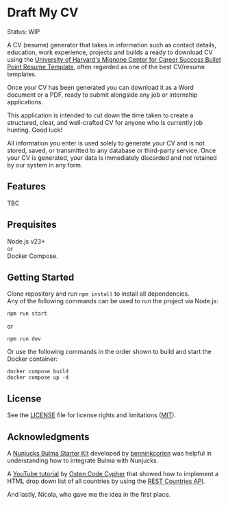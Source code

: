 # Draft My CV
Status: WIP<br>

A CV (resume) generator that takes in information such as contact details, education, work experience, projects and builds a ready to download CV using the [University of Harvard's Mignone Center for Career Success Bullet Point Resume Template](https://careerservices.fas.harvard.edu/resources/bullet-point-resume-template/), often regarded as one of the best CV/resume templates.

Once your CV has been generated you can download it as a Word document or a PDF, ready to submit alongside any job or internship applications.

This application is intended to cut down the time taken to create a structured, clear, and well-crafted CV for anyone who is currently job hunting. Good luck!

All information you enter is used solely to generate your CV and is not stored, saved, or transmitted to any database or third-party service. Once your CV is generated, your data is immediately discarded and not retained by our system in any form.

## Features
TBC

## Prequisites
Node.js v23+ <br>
or <br> 
Docker Compose.

## Getting Started
Clone repository and run `npm install` to install all dependencies.<br>
Any of the following commands can be used to run the project via Node.js:
```
npm run start
```
or
```
npm run dev
```
Or use the following commands in the order shown to build and start the Docker container:
```
docker compose build
docker compose up -d
```

## License
See the [LICENSE](/LICENSE.md) file for license rights and limitations ([MIT](https://opensource.org/license/mit)).

## Acknowledgments
A [Nunjucks Bulma Starter Kit](https://github.com/benninkcorien/nunjucks-starter-kit) developed by [benninkcorien](https://github.com/benninkcorien) was helpful in understanding how to integrate Bulma with Nunjucks.

A [YouTube tutorial](https://www.youtube.com/watch?v=iw4lvZGBuvA) by [Osten Code Cypher](https://www.youtube.com/@OstonCodeCypher) that showed how to implement a HTML drop down list of all countries by using the [REST Countries API](https://restcountries.com/).

And lastly, Nicola, who gave me the idea in the first place.
